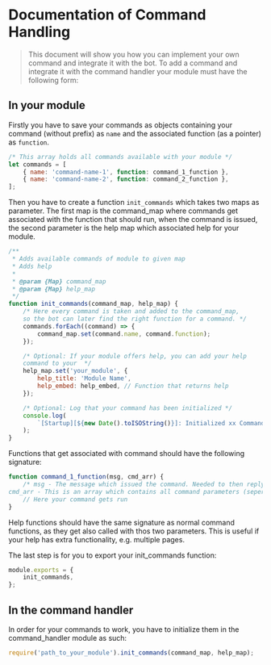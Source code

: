 # Documentation of Command Handling

> This document will show you how you can implement your own command and integrate it with the bot.
> To add a command and integrate it with the command handler your module must have the following form:

## In your module

Firstly you have to save your commands as objects containing your command (without prefix) as `name` and the associated function (as a pointer) as `function`.

```javascript
/* This array holds all commands available with your module */
let commands = [
	{ name: 'command-name-1', function: command_1_function },
	{ name: 'command-name-2', function: command_2_function },
];
```

Then you have to create a function `init_commands` which takes two maps as parameter. The first map is the command_map where commands get associated with the function that should run, when the command is issued, the second parameter is the help map which associated help for your module.

```javascript
/**
 * Adds available commands of module to given map
 * Adds help
 *
 * @param {Map} command_map
 * @param {Map} help_map
 */
function init_commands(command_map, help_map) {
	/* Here every command is taken and added to the command_map, 
    so the bot can later find the right function for a command. */
	commands.forEach((command) => {
		command_map.set(command.name, command.function);
	});

	/* Optional: If your module offers help, you can add your help
    command to your  */
	help_map.set('your_module', {
		help_title: 'Module Name',
		help_embed: help_embed, // Function that returns help
	});

	/* Optional: Log that your command has been initialized */
	console.log(
		`[Startup][${new Date().toISOString()}]: Initialized xx Command.`
	);
}
```

Functions that get associated with command should have the following signature:

```javascript
function command_1_function(msg, cmd_arr) {
	/* msg - The message which issued the command. Needed to then reply or get further data.
cmd_arr - This is an array which contains all command parameters (seperated by a space) e.g. for !cleanup clean 1s, it will be ['cleanup', 'clean', '1s'] */
	// Here your command gets run
}
```

Help functions should have the same signature as normal command functions, as they get also called with thos two parameters. This is useful if your help has extra functionality, e.g. multiple pages.

The last step is for you to export your init_commands function:

```javascript
module.exports = {
	init_commands,
};
```

## In the command handler

In order for your commands to work, you have to initialize them in the command_handler module as such:

```javascript
require('path_to_your_module').init_commands(command_map, help_map);
```
